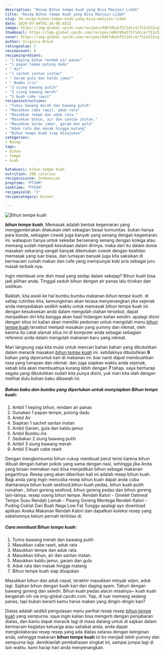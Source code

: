 ```yaml
---
description: "Resep Bihun tempe kuah yang Bisa Manjain Lidah"
title: "Resep Bihun tempe kuah yang Bisa Manjain Lidah"
slug: 54-resep-bihun-tempe-kuah-yang-bisa-manjain-lidah
date: 2020-07-04T01:36:09.031Z
image: https://img-global.cpcdn.com/recipes/ddb7dba5f571dcc4/751x532cq70/bihun-tempe-kuah-foto-resep-utama.jpg
thumbnail: https://img-global.cpcdn.com/recipes/ddb7dba5f571dcc4/751x532cq70/bihun-tempe-kuah-foto-resep-utama.jpg
cover: https://img-global.cpcdn.com/recipes/ddb7dba5f571dcc4/751x532cq70/bihun-tempe-kuah-foto-resep-utama.jpg
author: Virginia Brock
ratingvalue: 3
reviewcount: 8
recipeingredient:
- "1 keping bihun rendam air panas"
- "1 papan tempe potong dadu"
- " Air"
- "1 sachet santan instan"
- " Garam gula dan kaldu jamur"
- " Bumbu iris"
- "2 siung bawang putih"
- "3 siung bawang merah"
- "5 buah cabe rawit"
recipeinstructions:
- "Tumis bawang merah dan bawang putih"
- "Masukkan cabe rawit, aduk rata"
- "Masukkan tempe dan aduk rata."
- "Masukkan bihun, air dan santan instan."
- "Masukkan kaldu jamur, garam dan gula"
- "Aduk rata dan masak hingga matang"
- "Bihun tempe kuah siap disajukan"
categories:
- Resep
tags:
- bihun
- tempe
- kuah

katakunci: bihun tempe kuah 
nutrition: 298 calories
recipecuisine: Indonesian
preptime: "PT20M"
cooktime: "PT45M"
recipeyield: "3"
recipecategory: Dinner

---
```



![Bihun tempe kuah](https://img-global.cpcdn.com/recipes/ddb7dba5f571dcc4/751x532cq70/bihun-tempe-kuah-foto-resep-utama.jpg)

<b><i>bihun tempe kuah</i></b>, Memasak adalah bentuk kegemaran yang menggembirakan dilakukan oleh sebagian besar komunitas. bukan hanya para bunda, sebagian cowok juga banyak yang senang dengan kegemaran ini. walaupun hanya untuk sekedar bersenang senang dengan kolega atau memang sudah menjadi kesukaan dalam dirinya. maka dari itu dalam dunia masakan sekarang sangat banyak ditemukan cowok dengan keahlian memasak yang luar biasa, dan lumayan banyak juga kita saksikan di bermacam rumah makan dan cafe yang mempunyai koki pria sebagai juru masak terbaik nya.

Ingin membuat one dish meal yang sedap dalam sekejap? Bihun kuah bisa jadi pilihan anda. Tinggal seduh bihun dengan air panas lalu tiriskan dan sisihkan.

Baiklah, kita awali ke hal bumbu bumbu makanan <i>bihun tempe kuah</i>. di setiap rutinitas kita, kemungkinan akan terasa menyenangkan jika sejenak anda menyediakan sedikit waktu untuk memasak bihun tempe kuah ini. dengan kesuksesan anda dalam mengolah olahan tersebut, dapat menjadikan diri kita bangga akan hasil hidangan kalian sendiri. apalagi disini dengan situs ini kalian akan memiliki pedoman untuk mengolah menu <u>bihun tempe kuah</u> tersebut menjadi masakan yang yummy dan nikmat, oleh karena itu catat alamat situs ini di komputer anda sebagai sebagian referensi anda dalam mengolah makanan baru yang nikmat.


Mari langsung saja kita mulai untuk mencari bahan bahan yang dibutuhkan dalam meracik masakan <u><i>bihun tempe kuah</i></u> ini. setidaknya dibutuhkan <b>9</b> bahan yang diperuntuk kan di makanan ini. biar nanti dapat membuahkan rasa yang lumayan dan nikmat. dan juga siapkan waktu anda sejenak, sebab kita akan membuatnya kurang lebih dengan <b>7</b> tahap. saya berharap segala yang dibutuhkan sudah kita punya disini, yuk mari kita olah dengan melihat dulu bahan baku dibawah ini.

<!--inarticleads1-->

##### Bahan baku dan bumbu yang diperlukan untuk menyiapkan Bihun tempe kuah:

1. Ambil 1 keping bihun, rendam air panas
1. Gunakan 1 papan tempe, potong dadu
1. Ambil  Air
1. Siapkan 1 sachet santan instan
1. Ambil  Garam, gula dan kaldu jamur
1. Ambil  Bumbu iris
1. Sediakan 2 siung bawang putih
1. Ambil 3 siung bawang merah
1. Ambil 5 buah cabe rawit


Dengan mengkonsumsi bihun cukup membuat perut terisi karena bihun dibuat dengan bahan pokok yang sama dengan nasi, sehingga jika Anda yang bosan memakan nasi bisa menjadikan bihun sebagai makanan pegantinya. Resep yang akan diberikan kali ini adalah resep bihun kuah. Bagi anda yang ingin mencoba resep bihun kuah dapat anda coba diantaranya bihun kuah seafood,bihun kuah pedas, bihun kuah putih rumahan , bihun goreng seafood, bihun goreng pedas dan bihun goreng lain-lainya. resep oseng bihun tempe. Rendah Kalori - Omelet Oatmeal Tempe Susu Rendah Lemak - Pisang Goreng Mentega Rendah Kalori - Puding Coklat Dan Buah Naga Low Fat Tunggu apalagi ayo download aplikasi Aneka Makanan Rendah Kalori dan dapatkan koleksi resep yang sebelumnya belum pernah terlintas di. 

<!--inarticleads2-->

##### Cara membuat Bihun tempe kuah:

1. Tumis bawang merah dan bawang putih
1. Masukkan cabe rawit, aduk rata
1. Masukkan tempe dan aduk rata.
1. Masukkan bihun, air dan santan instan.
1. Masukkan kaldu jamur, garam dan gula
1. Aduk rata dan masak hingga matang
1. Bihun tempe kuah siap disajukan


Masukkan bihun dan aduk cepat, terakhir masukkan minyak wijen, aduk lagi. Sajikan bihun dengan kuah kari dan daging ayam. Taburi dengan bawang goreng dan seledri. Bihun kuah pedas alacin misalnya~ kuah kuah bergairah nih via img-global.cpcdn.com. Yap, di luar memang sedang panas, tapi bukan berarti kamu harus makan yang dingin-dingin kan? 

Diatas adalah sedikit pengulasan menu perihal resep resep <u>bihun tempe kuah</u> yang sempurna. saya ingin kalian bisa mengerti dengan penjabaran diatas, dan kamu dapat meracik lagi di masa datang untuk di sajikan dalam bermacam kegiatan keluarga atau sahabat anda. anda dapat mengkolaborasi resep resep yang ada diatas selaras dengan keinginan anda, sehingga makanan <b>bihun tempe kuah</b> ini bs menjadi lebih yummy dan sempurna lagi. demikianlah pembahasan singkat ini, sampai jumpa lagi di lain waktu. kami harap hari anda menyenangkan.
